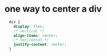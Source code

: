 # one way to center a div

```css
  div {
    display: flex;
    /* vertical */
    align-items: center;
    /* horizontal */
    justify-content: center;
  }
```
